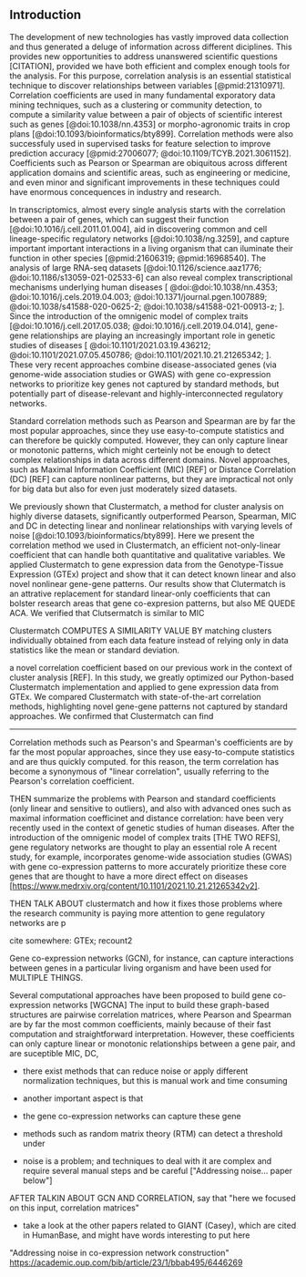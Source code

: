 ## Introduction


The development of new technologies has vastly improved data collection and thus generated a deluge of information across different diciplines.
This provides new opportunities to address unanswered scientific questions [CITATION], provided we have both efficient and complex enough tools for the analysis.
For this purpose, correlation analysis is an essential statistical technique to discover relationships between variables [@pmid:21310971].
Correlation coefficients are used in many fundamental exporatory data mining techniques, such as a clustering or community detection, to compute a similarity value between a pair of objects of scientific interest such as genes [@doi:10.1038/nn.4353] or morpho-agronomic traits in crop plans [@doi:10.1093/bioinformatics/bty899].
Correlation methods were also successfuly used in supervised tasks for feature selection to improve prediction accuracy [@pmid:27006077; @doi:10.1109/TCYB.2021.3061152].
Coefficients such as Pearson or Spearman are obiquitous across different application domains and scientific areas, such as engineering or medicine, and even minor and significant improvements in these techniques could have enormous concequences in industry and research.


In transcriptomics, almost every single analysis starts with the correlation between a pair of genes, which can suggest their function [@doi:10.1016/j.cell.2011.01.004], aid in discovering common and cell lineage-specific regulatory networks [@doi:10.1038/ng.3259], and capture important important interactions in a living organism that can iluminate their function in other species [@pmid:21606319; @pmid:16968540].
The analysis of large RNA-seq datasets [@doi:10.1126/science.aaz1776; @doi:10.1186/s13059-021-02533-6] can also reveal complex transcriptional mechanisms underlying human diseases [
    @doi:@doi:10.1038/nn.4353; <!-- Genome-wide prediction and functional characterization of the genetic basis of autism spectrum disorder -->
    @doi:10.1016/j.cels.2019.04.003; <!-- MultiPLIER -->
    @doi:10.1371/journal.pgen.1007889; <!-- MultiXcan -->
    @doi:10.1038/s41588-020-0625-2; <!-- Quantifying genetic effects on disease mediated by assayed gene expression levels -->
    @doi:10.1038/s41588-021-00913-z; <!-- Large-scale cis- and trans-eQTL analyses identify thousands of genetic loci and polygenic scores that regulate blood gene expression -->
].
Since the introduction of the omnigenic model of complex traits [@doi:10.1016/j.cell.2017.05.038; @doi:10.1016/j.cell.2019.04.014], gene-gene relationships are playing an increasingly important role in genetic studies of diseases [
    @doi:10.1101/2021.03.19.436212; <!-- Identifying disease-critical cell types and cellular processes across the human body by integration of single-cell profiles and human genetics -->
    @doi:10.1101/2021.07.05.450786; <!-- PhenoPLIER -->
    @doi:10.1101/2021.10.21.21265342; <!-- Linking common and rare disease genetics through gene regulatory networks -->
].
These very recent approaches combine disease-associated genes (via genome-wide association studies or GWAS) with gene co-expression networks to prioritize key genes not captured by standard methods, but potentially part of disease-relevant and highly-interconnected regulatory networks.


Standard correlation methods such as Pearson and Spearman are by far the most popular approaches, since they use easy-to-compute statistics and can therefore be quickly computed.
However, they can only capture linear or monotonic patterns, which might certeinly not be enough to detect complex relationships in data across different domains.
Novel approaches, such as Maximal Information Coefficient (MIC) [REF] or Distance Correlation (DC) [REF] can capture nonlinear patterns, but they are impractical not only for big data but also for even just moderately sized datasets.
<!-- In addition, all these approaches can only work with numerical data, which limits their application in heterogeneous repositories with categorical or more complex features. -->
We previously shown that Clustermatch, a method for cluster analysis on highly diverse datasets, significantly outperformed Pearson, Spearman, MIC and DC in detecting linear and nonlinear relationships with varying levels of noise [@doi:10.1093/bioinformatics/bty899].
Here we present the correlation method we used in Clustermatch, an efficient not-only-linear coefficient that can handle both quantitative and qualitative variables.
We applied Clustermatch to gene expression data from the Genotype-Tissue Expression (GTEx) project and show that it can detect known linear and also novel nonlinear gene-gene patterns.
Our results show that Clutermatch is an attrative replacement for standard linear-only coefficients that can bolster research areas that gene co-expresion patterns, but also ME QUEDE ACA.
We verified that Clutsermatch is similar to MIC

Clustermatch COMPUTES A SIMILARITY VALUE BY matching clusters individually obtained from each data feature instead of relying only in data statistics like the mean or standard deviation.





 a novel correlation coefficient based on our previous work in the context of cluster analysis [REF].
In this study, we greatly optimized our Python-based Clustermatch implementation and applied to gene expression data from GTEx.
We compared Clustermatch with state-of-the-art correlation methods, highlighting novel gene-gene patterns not captured by standard approaches.
We confirmed that Clustermatch can find 


----

Correlation methods such as Pearson's and Spearman's coefficients are by far the most popular approaches, since they use easy-to-compute statistics and are thus quickly computed.
for this reason, the term correlation has become a synonymous of "linear correlation", usually referring to the Pearson's correlation coefficient.




THEN summarize the problems with Pearson and standard coefficients (only linear and sensitive to outliers), and also with advanced ones such as maximal information coefficinet and distance correlation:
have been very recently used in the context of genetic studies of human diseases.
After the introduction of the omnigenic model of complex traits [THE TWO REFS], gene regulatory networks are thought to play an essential role
A recent study, for example, incorporates genome-wide association studies (GWAS) with gene co-expression patterns to more accurately prioritize these core genes that are thought to have a more direct effect on diseases [https://www.medrxiv.org/content/10.1101/2021.10.21.21265342v2].

THEN TALK ABOUT clustermatch and how it fixes those problems
 where the research community is paying more attention to gene regulatory networks are p


cite somewhere: GTEx; recount2

Gene co-expression networks (GCN), for instance, can capture interactions between genes in a particular living organism and have been used for MULTIPLE THINGS.

Several computational approaches have been proposed to build gene co-expression networks [WGCNA]
The input to build these graph-based structures are pairwise correlation matrices, where Pearson and Spearman are by far the most common coefficients, mainly because of their fast computation and straightforward interpretation.
However, these coefficients can only capture linear or monotonic relationships between a gene pair, and are suceptible
MIC, DC, 

- there exist methods that can reduce noise or apply different normalization techniques, but this is manual work and time consuming
- another important aspect is that

- the gene co-expression networks can capture these gene
- methods such as random matrix theory (RTM) can detect a threshold under
- noise is a problem; and techniques to deal with it are complex and require several manual steps and be careful ["Addressing noise... paper below"]


AFTER TALKIN ABOUT GCN AND CORRELATION, say that "here we focused on this input, correlation matrices"


- take a look at the other papers related to GIANT (Casey), which are cited in HumanBase, and might have words interesting to put here

"Addressing noise in co-expression network construction"
https://academic.oup.com/bib/article/23/1/bbab495/6446269
